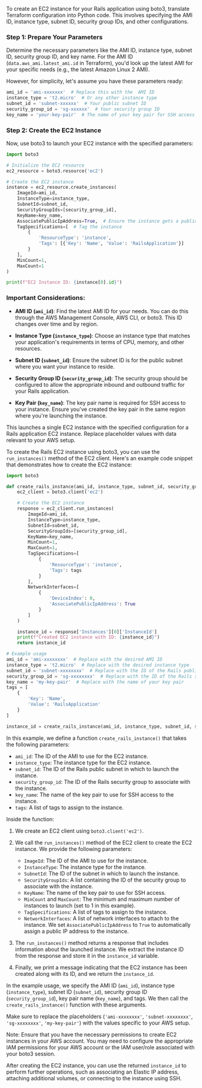 To create an EC2 instance for your Rails application using boto3, translate Terraform configuration into Python code. This involves specifying the AMI ID, instance type, subnet ID, security group IDs, and other configurations.

### Step 1: Prepare Your Parameters

Determine the necessary parameters like the AMI ID, instance type, subnet ID, security group ID, and key name. For the AMI ID (`data.aws_ami.latest_ami.id` in Terraform), you'd  look up the latest AMI for your specific needs (e.g., the latest Amazon Linux 2 AMI).

However, for simplicity, let's assume you have these parameters ready:

```python
ami_id = 'ami-xxxxxxx'  # Replace this with the  AMI ID
instance_type = 't2.micro'  # Or any other instance type
subnet_id = 'subnet-xxxxxx'  # Your public subnet ID
security_group_id = 'sg-xxxxxx'  # Your security group ID
key_name = 'your-key-pair'  # The name of your key pair for SSH access
```

### Step 2: Create the EC2 Instance

Now, use boto3 to launch your EC2 instance with the specified parameters:

```python
import boto3

# Initialize the EC2 resource
ec2_resource = boto3.resource('ec2')

# Create the EC2 instance
instance = ec2_resource.create_instances(
    ImageId=ami_id,
    InstanceType=instance_type,
    SubnetId=subnet_id,
    SecurityGroupIds=[security_group_id],
    KeyName=key_name,
    AssociatePublicIpAddress=True,  # Ensure the instance gets a public IP
    TagSpecifications=[  # Tag the instance
        {
            'ResourceType': 'instance',
            'Tags': [{'Key': 'Name', 'Value': 'RailsApplication'}]
        }
    ],
    MinCount=1,
    MaxCount=1
)

print(f"EC2 Instance ID: {instance[0].id}")
```

### Important Considerations:

- **AMI ID (`ami_id`)**: Find the latest AMI ID for your needs. You can do this through the AWS Management Console, AWS CLI, or boto3. This ID changes over time and by region.
  
- **Instance Type (`instance_type`)**: Choose an instance type that matches your application's requirements in terms of CPU, memory, and other resources.
  
- **Subnet ID (`subnet_id`)**: Ensure the subnet ID is for the public subnet where you want your instance to reside.
  
- **Security Group ID (`security_group_id`)**: The security group should be configured to allow the appropriate inbound and outbound traffic for your Rails application.
  
- **Key Pair (`key_name`)**: The key pair name is required for SSH access to your instance. Ensure you've created the key pair in the same region where you're launching the instance.

This launches a single EC2 instance with the specified configuration for a Rails application EC2 instance. Replace placeholder values with  data relevant to your AWS setup.

To create the Rails EC2 instance using boto3, you can use the `run_instances()` method of the EC2 client. Here's an example code snippet that demonstrates how to create the EC2 instance:

```python
import boto3

def create_rails_instance(ami_id, instance_type, subnet_id, security_group_id, key_name, tags):
    ec2_client = boto3.client('ec2')

    # Create the EC2 instance
    response = ec2_client.run_instances(
        ImageId=ami_id,
        InstanceType=instance_type,
        SubnetId=subnet_id,
        SecurityGroupIds=[security_group_id],
        KeyName=key_name,
        MinCount=1,
        MaxCount=1,
        TagSpecifications=[
            {
                'ResourceType': 'instance',
                'Tags': tags
            }
        ],
        NetworkInterfaces=[
            {
                'DeviceIndex': 0,
                'AssociatePublicIpAddress': True
            }
        ]
    )

    instance_id = response['Instances'][0]['InstanceId']
    print(f"Created EC2 instance with ID: {instance_id}")
    return instance_id

# Example usage
ami_id = 'ami-xxxxxxxx'  # Replace with the desired AMI ID
instance_type = 't2.micro'  # Replace with the desired instance type
subnet_id = 'subnet-xxxxxxxx'  # Replace with the ID of the Rails public subnet
security_group_id = 'sg-xxxxxxxx'  # Replace with the ID of the Rails security group
key_name = 'my-key-pair'  # Replace with the name of your key pair
tags = [
    {
        'Key': 'Name',
        'Value': 'RailsApplication'
    }
]

instance_id = create_rails_instance(ami_id, instance_type, subnet_id, security_group_id, key_name, tags)
```

In this example, we define a function `create_rails_instance()` that takes the following parameters:
- `ami_id`: The ID of the AMI to use for the EC2 instance.
- `instance_type`: The instance type for the EC2 instance.
- `subnet_id`: The ID of the Rails public subnet in which to launch the instance.
- `security_group_id`: The ID of the Rails security group to associate with the instance.
- `key_name`: The name of the key pair to use for SSH access to the instance.
- `tags`: A list of tags to assign to the instance.

Inside the function:

1. We create an EC2 client using `boto3.client('ec2')`.

2. We call the `run_instances()` method of the EC2 client to create the EC2 instance. We provide the following parameters:
   - `ImageId`: The ID of the AMI to use for the instance.
   - `InstanceType`: The instance type for the instance.
   - `SubnetId`: The ID of the subnet in which to launch the instance.
   - `SecurityGroupIds`: A list containing the ID of the security group to associate with the instance.
   - `KeyName`: The name of the key pair to use for SSH access.
   - `MinCount` and `MaxCount`: The minimum and maximum number of instances to launch (set to 1 in this example).
   - `TagSpecifications`: A list of tags to assign to the instance.
   - `NetworkInterfaces`: A list of network interfaces to attach to the instance. We set `AssociatePublicIpAddress` to `True` to automatically assign a public IP address to the instance.

3. The `run_instances()` method returns a response that includes information about the launched instance. We extract the instance ID from the response and store it in the `instance_id` variable.

4. Finally, we print a message indicating that the EC2 instance has been created along with its ID, and we return the `instance_id`.

In the example usage, we specify the AMI ID (`ami_id`), instance type (`instance_type`), subnet ID (`subnet_id`), security group ID (`security_group_id`), key pair name (`key_name`), and tags. We then call the `create_rails_instance()` function with these arguments.

Make sure to replace the placeholders (`'ami-xxxxxxxx'`, `'subnet-xxxxxxxx'`, `'sg-xxxxxxxx'`, `'my-key-pair'`) with the  values specific to your AWS setup.

Note: Ensure that you have the necessary permissions to create EC2 instances in your AWS account. You may need to configure the appropriate IAM permissions for your AWS account or the IAM user/role associated with your boto3 session.

After creating the EC2 instance, you can use the returned `instance_id` to perform further operations, such as associating an Elastic IP address, attaching additional volumes, or connecting to the instance using SSH.

